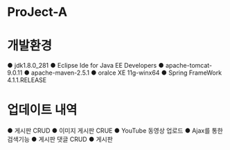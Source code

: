 # ProJect-A

# 개발환경
● jdk1.8.0_281
● Eclipse Ide for Java EE Developers
● apache-tomcat-9.0.11
● apache-maven-2.5.1
● oralce XE 11g-winx64
● Spring FrameWork 4.1.1.RELEASE

# 업데이트 내역
● 게시판 CRUD
● 이미지 게시판 CRUE
● YouTube 동영상 업로드
● Ajax를 통한 검색기능
● 게시판 댓글 CRUD
● 게시판 
